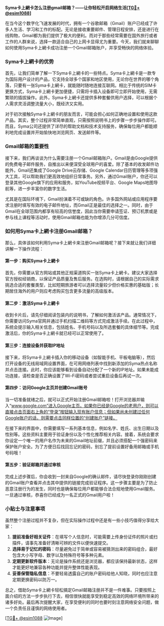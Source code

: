 **Syma卡上網卡怎么注册gmail邮箱？——让你轻松开启网络生活[[TG💪+ @esim1088](https://t.me/s/esim1088)]**

在当今这个数字化飞速发展的时代，拥有一个谷歌邮箱（Gmail）账户已经成了许多人生活、学习和工作的标配。无论是接收重要邮件、管理日程安排，还是进行在线购物，Gmail都为我们提供了极大的便利。而对于那些经常需要在国外旅行或者工作的人群来说，选择一款适合自己的上网卡显得尤为重要。今天，我们就来聊聊如何使用Syma卡上網卡成功注册一个Gmail邮箱账户，并享受畅快的网络体验。

### Syma卡上網卡的优势

首先，让我们简单了解一下Syma卡上網卡的一些特点。Syma卡上網卡是一款专为国际用户设计的产品，它支持全球多个国家和地区使用，无论你在世界的哪个角落，只要有一张Syma卡上網卡，就能随时随地连接互联网。相比于传统的SIM卡更换方式，Syma卡上網卡更加便捷，只需将卡插入设备即可立即开始使用，无需繁琐的插拔操作。此外，Syma卡上網卡还提供多种套餐供用户选择，可以根据个人需求灵活调整流量大小，既经济又实用。

对于初次接触Syma卡上網卡的朋友而言，可能会担心如何正确地设置和使用这款产品。其实，整个过程非常简单直观，只需按照说明书上的步骤一步步操作即可。而且，Syma公司还提供了详尽的帮助文档和技术支持服务，确保每位用户都能顺利地完成设置并开始愉快地浏览网页、发送邮件等。

### Gmail邮箱的重要性

接下来，我们再谈谈为什么需要注册一个Gmail邮箱账户。Gmail是由Google提供的免费电子邮件服务，自推出以来便深受全球用户的喜爱。除了基本的收发邮件功能外，Gmail还集成了Google Drive云存储、Google Calendar日历管理等多项强大工具，可以帮助我们更高效地组织日常事务。另外，通过Gmail账户，你还可以登录其他Google旗下的应用和服务，如YouTube视频平台、Google Maps地图导航等，进一步丰富你的数字生活。

尤其是在国际环境下，Gmail扮演着不可或缺的角色。许多国外网站或应用程序要求注册时填写有效的电子邮件地址，而Gmail正是最佳的选择之一。同时，由于Gmail在全球范围内都享有较高的信誉度，因此当你需要申请签证、预订机票或是参与线上课程等活动时，使用Gmail邮箱也能为你增添几分可信度。

### 如何用Syma卡上網卡注册Gmail邮箱？

那么，具体该如何利用Syma卡上網卡来注册Gmail邮箱呢？接下来就让我们详细讲解一下操作流程：

#### 第一步：购买Syma卡上網卡
首先，你需要从官方网站或其他正规渠道购买一张Syma卡上網卡。建议大家选择官方授权经销商，以保证产品质量及售后服务。在选购时，请根据自己的实际需求挑选合适的套餐类型，比如短期旅游者可以选择流量较少但价格实惠的基础版；长期居住海外的用户则应考虑购买包含更多流量的高级版本。

#### 第二步：激活Syma卡上網卡
收到卡片后，请先仔细阅读包装内的说明书，了解如何激活该产品。通常情况下，你需要访问Syma官网并通过手机扫描二维码等方式完成激活手续。在此过程中，系统会提示输入相关信息，包括姓名、手机号码以及所选套餐的具体细节等。完成激活后，你的Syma卡上網卡就已经可以正常使用了。

#### 第三步：连接设备并获取IP地址
接下来，将Syma卡上網卡插入你的移动设备（如智能手机、平板电脑等），然后打开设备的无线局域网设置界面，在可用网络列表中找到新添加的Syma热点名称并点击连接。此时，你应该能够看到设备自动分配了一个新的IP地址。如果未能成功连接，请检查是否正确设置了Wi-Fi密码或者尝试重启设备后再试一次。

#### 第四步：访问Google主页并创建Gmail账号
当一切准备就绪之后，就可以正式开始注册Gmail邮箱啦！打开浏览器并输入“www.google.com”进入Google主页。如果你已经是Google的老用户，则可以直接点击页面右上角的“登录”按钮输入现有账户信息；但如果尚未创建过任何Google账户的话，则需要点击同样位置的“创建账户”链接。

在接下来的界面中，你需要填写一系列基本信息，例如名字、姓氏、出生日期以及性别等。这些资料主要用于验证身份以及个性化推荐相关内容。接着，系统会要求你设定一个唯一的用户名作为未来的Gmail地址前缀，并且必须搭配一个强密码来保护账户安全。为了方便日后找回忘记的密码，别忘了提前设置好备用邮箱或手机号码哦！

#### 第五步：验证邮箱并通过审核
完成上述步骤后，你会收到一封来自Google的确认邮件，请尽快登录你刚刚创建的Gmail账户查看并点击其中提供的链接完成验证程序。这一步骤主要是为了防止恶意注册行为的发生，同时也是确保每位用户都能够合法合规地使用Gmail服务。一旦通过审核，恭喜你已经成为一名正式的Gmail用户啦！

### 小贴士与注意事项

虽然整个注册过程并不复杂，但在实际操作过程中还是有一些小技巧值得分享给大家：

1. **提前准备好相关证件**：在填写个人信息时，可能需要上传身份证件的照片或扫描件，请事先准备好清晰可辨的文件以便快速提交。
2. **选择易于记忆的密码**：尽量避免过于简单或容易被猜测出来的密码组合，最好包含大小写字母、数字以及特殊符号等多种元素。
3. **定期更新软件版本**：无论是操作系统还是浏览器，都应该保持最新状态，这样才能更好地兼容各种功能并提升整体性能表现。
4. **妥善保管隐私信息**：不要轻易透露自己的账户密码给他人知晓，同时也应注意定期更换密码以防万一。

总之，借助Syma卡上網卡轻松搞定Gmail邮箱注册并不是一件难事。只要按照上面介绍的方法一步步执行下去，相信很快就能享受到稳定高效的网络环境所带来的诸多好处。最后再次提醒大家，在享受便利的同时也要时刻注意网络安全问题，做一个负责任且谨慎的网络使用者。

[[TG💪+ @esim1088](https://t.me/s/esim1088) ![Image](https://i.postimg.cc/4NQfJmqS/Snipaste-2025-05-13-00-14-12.png)]